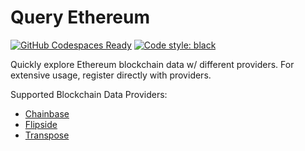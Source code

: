 # Query Ethereum

[![GitHub Codespaces Ready](https://img.shields.io/badge/GitHub%20Codespaces-Ready-green)](https://github.com/features/codespaces)
[![Code style: black](https://img.shields.io/badge/Code%20style-black-000000.svg)](https://github.com/psf/black)

Quickly explore Ethereum blockchain data w/ different providers. For extensive usage, register directly with providers.

Supported Blockchain Data Providers:
* [Chainbase](https://chainbase.online/)
* [Flipside](https://flipsidecrypto.xyz/)
* [Transpose](https://www.transpose.io/)